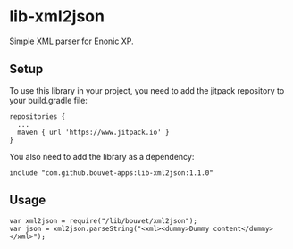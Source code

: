 # lib-xml2json

Simple XML parser for Enonic XP.

## Setup
To use this library in your project, you need to add the jitpack repository to your build.gradle file:

```
repositories {
  ...
  maven { url 'https://www.jitpack.io' }
}
```

You also need to add the library as a dependency:
```
include "com.github.bouvet-apps:lib-xml2json:1.1.0"
```

## Usage
```
var xml2json = require("/lib/bouvet/xml2json");
var json = xml2json.parseString("<xml><dummy>Dummy content</dummy></xml>");
```
